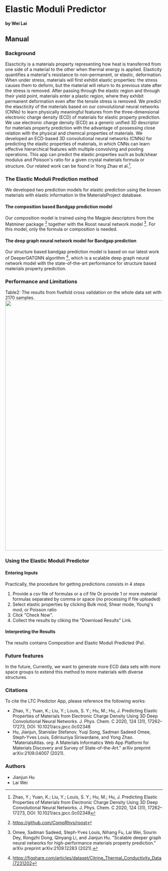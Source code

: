 
# Elastic Moduli Predictor
#### by Wei Lai

## Manual

### Background

Elascticity is a materials property representing how heat is transferred from one side of a material to the other when thermal energy is applied. Elasticity quantifies a material's resistance to non-permanent, or elastic, deformation. When under stress, materials will first exhibit elastic properties: the stress causes them to deform, but the material will return to its previous state after the stress is removed. After passing through the elastic region and through their yield point, materials enter a plastic region, where they exhibit permanent deformation even after the tensile stress is removed. We predict the elascticity of the materials based on our convolutional neural networks (CNNs) to learn physically meaningful features from the three-dimensional electronic charge density (ECD) of materials for elastic property prediction. We use electronic charge density (ECD) as a generic unified 3D descriptor for materials property prediction with the advantage of possessing close relation with the physical and chemical properties of materials. We developed an ECD-based 3D convolutional neural networks (CNNs) for predicting the elastic properties of materials, in which CNNs can learn effective hierarchical features with multiple convolving and pooling operations. This app can predict the elastic properties such as bulk/shear modulus and Poisson's ratio for a given crystal materials formula or structure. Our related work can be found in Yong Zhao et al.[^1].

### The Elastic Moduli Prediction method

We developed two prediction models for elastic prediction using the known materials with elastic information in the MaterialsProject database. 

#### The composition based Bandgap prediction model

Our composition model is trained using the Magpie descriptors from the Matminer package [^4] together with the Roost neural network model [^5]. 
For this model, only the formula or composition is needed. 

#### The deep graph neural network model for Bandgap prediction

Our structure based bandgap prediction model is based on our latest work of DeeperGATGNN algorithm [^6], which is a scalable deep graph neural network model with the state-of-the-art performance for structure based materials property prediction. 

### Performance and Limitations

Table2: The results from fivefold cross validation on the whole data set with 2170 samples.
<img src="img/Elastic_1.png" width=800>

### Using the Elastic Moduli Predictor

#### Entering Inputs

Practically, the procedure for getting predictions consists in 4 steps

1. Provide a csv file of formulas or a cif file Or provide 1 or more material formulas separated by comma or space (no processing if file uploaded)
2. Select elastic properties by clicking Bulk mod, Shear mode, Young's mod, or Poisson ratio
3. Click "Check Now".
4. Collect the results by cliking the "Download Results" Link.

#### Interpreting the Results

The results contains Composition and Elastic Moduli Predicted (Pa).

### Future features

In the future, Currently, we want to generate more ECD data sets with more space groups to extend this method to more materials with diverse structures.

### Citations

To cite the LTC Predictor App, please reference the following works:

- Zhao, Y.; Yuan, K.; Liu, Y.; Louis, S. Y.; Hu, M.; Hu, J. Predicting Elastic Properties of Materials from Electronic Charge Density Using 3D Deep Convolutional Neural Networks. J. Phys. Chem. C 2020, 124 (31), 17262– 17273,  DOI: 10.1021/acs.jpcc.0c02348
- Hu, Jianjun, Stanislav Stefanov, Yuqi Song, Sadman Sadeed Omee, Steph-Yves Louis, Edirisuriya Siriwardane, and Yong Zhao. "MaterialsAtlas. org: A Materials Informatics Web App Platform for Materials Discovery and Survey of State-of-the-Art." arXiv preprint arXiv:2109.04007 (2021).


[^1]: Zhao, Y.; Yuan, K.; Liu, Y.; Louis, S. Y.; Hu, M.; Hu, J. Predicting Elastic Properties of Materials from Electronic Charge Density Using 3D Deep Convolutional Neural Networks. J. Phys. Chem. C 2020, 124 (31), 17262– 17273,  DOI: 10.1021/acs.jpcc.0c02348
[^2]: https://tedesignlab.org/database/
[^3]: https://hackingmaterials.lbl.gov/matminer/matminer.featurizers.composition.html?highlight=magpie
[^4]: https://github.com/CompRhys/roost
[^5]:Omee, Sadman Sadeed, Steph-Yves Louis, Nihang Fu, Lai Wei, Sourin Dey, Rongzhi Dong, Qinyang Li, and Jianjun Hu. "Scalable deeper graph neural networks for high-performance materials property prediction." arXiv preprint arXiv:2109.12283 (2021).
[^6]:https://figshare.com/articles/dataset/Citrine_Thermal_Conductivity_Data/7231202

### Authors

- Jianjun Hu
- Lai Wei

